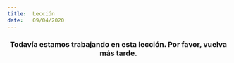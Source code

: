```yaml
---
title:  Lección
date:   09/04/2020
---
```


### <center>Todavía estamos trabajando en esta lección. Por favor, vuelva más tarde.</center>